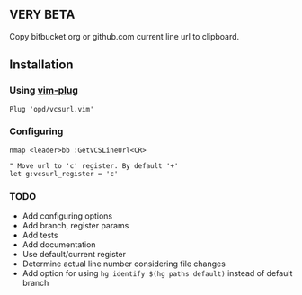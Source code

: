 VERY BETA
---------

Copy bitbucket.org or github.com current line url to clipboard.

Installation
------------

### Using [vim-plug](https://github.com/junegunn/vim-plug)

```vim
Plug 'opd/vcsurl.vim'
```

### Configuring

```vim
nmap <leader>bb :GetVCSLineUrl<CR>

" Move url to 'c' register. By default '+'
let g:vcsurl_register = 'c'
```

### TODO

- Add configuring options
- Add branch, register params
- Add tests
- Add documentation
- Use default/current register
- Determine actual line number considering file changes
- Add option for using `hg identify $(hg paths default)` instead of default branch
